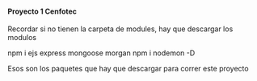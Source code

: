 #### Proyecto 1 Cenfotec

Recordar si no tienen la carpeta de modules, hay que descargar los modulos

npm i ejs express mongoose morgan
npm i nodemon -D

Esos son los paquetes que hay que descargar para correr este proyecto

